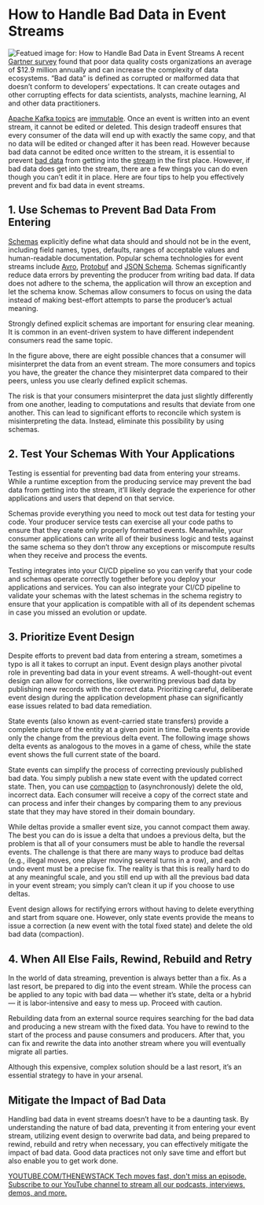# How to Handle Bad Data in Event Streams
![Featued image for: How to Handle Bad Data in Event Streams](https://cdn.thenewstack.io/media/2024/10/6cdbca9d-handle-bad-data-1024x576.jpg)
A recent [Gartner survey](https://www.gartner.com/smarterwithgartner/how-to-improve-your-data-quality) found that poor data quality costs organizations an average of $12.9 million annually and can increase the complexity of data ecosystems. “Bad data” is defined as corrupted or malformed data that doesn’t conform to developers’ expectations. It can create outages and other corrupting effects for data scientists, analysts, machine learning, AI and other data practitioners.

[Apache Kafka topics](https://developer.confluent.io/courses/apache-kafka/topics/) are [immutable](https://thenewstack.io/a-brief-look-at-immutable-infrastructure-and-why-it-is-such-a-quest/). Once an event is written into an event stream, it cannot be edited or deleted. This design tradeoff ensures that every consumer of the data will end up with exactly the same copy, and that no data will be edited or changed after it has been read. However because bad data cannot be edited once written to the stream, it is essential to prevent [bad data](https://thenewstack.io/a-call-to-use-generative-ai-to-create-more-trustworthy-data/) from getting into the [stream](https://thenewstack.io/stream-processing-101-whats-right-for-you) in the first place. However, if bad data does get into the stream, there are a few things you can do even though you can’t edit it in place.
Here are four tips to help you effectively prevent and fix bad data in event streams.

## 1. Use Schemas to Prevent Bad Data From Entering
[Schemas](https://thenewstack.io/sql-schema-generation-with-large-language-models/) explicitly define what data should and should not be in the event, including field names, types, defaults, ranges of acceptable values and human-readable documentation. Popular schema technologies for event streams include [Avro](https://avro.apache.org/), [Protobuf](https://protobuf.dev/) and [JSON Schema](https://json-schema.org/).
Schemas significantly reduce data errors by preventing the producer from writing bad data. If data does not adhere to the schema, the application will throw an exception and let the schema know. Schemas allow consumers to focus on using the data instead of making best-effort attempts to parse the producer’s actual meaning.

Strongly defined explicit schemas are important for ensuring clear meaning. It is common in an event-driven system to have different independent consumers read the same topic.

In the figure above, there are eight possible chances that a consumer will misinterpret the data from an event stream. The more consumers and topics you have, the greater the chance they misinterpret data compared to their peers, unless you use clearly defined explicit schemas.

The risk is that your consumers misinterpret the data just slightly differently from one another, leading to computations and results that deviate from one another. This can lead to significant efforts to reconcile which system is misinterpreting the data. Instead, eliminate this possibility by using schemas.

## 2. Test Your Schemas With Your Applications
Testing is essential for preventing bad data from entering your streams. While a runtime exception from the producing service may prevent the bad data from getting into the stream, it’ll likely degrade the experience for other applications and users that depend on that service.

Schemas provide everything you need to mock out test data for testing your code. Your producer service tests can exercise all your code paths to ensure that they create only properly formatted events. Meanwhile, your consumer applications can write all of their business logic and tests against the same schema so they don’t throw any exceptions or miscompute results when they receive and process the events.

Testing integrates into your CI/CD pipeline so you can verify that your code and schemas operate correctly together before you deploy your applications and services. You can also integrate your CI/CD pipeline to validate your schemas with the latest schemas in the schema registry to ensure that your application is compatible with all of its dependent schemas in case you missed an evolution or update.

## 3. Prioritize Event Design
Despite efforts to prevent bad data from entering a stream, sometimes a typo is all it takes to corrupt an input. Event design plays another pivotal role in preventing bad data in your event streams. A well-thought-out event design can allow for corrections, like overwriting previous bad data by publishing new records with the correct data. Prioritizing careful, deliberate event design during the application development phase can significantly ease issues related to bad data remediation.

State events (also known as event-carried state transfers) provide a complete picture of the entity at a given point in time. Delta events provide only the change from the previous delta event. The following image shows delta events as analogous to the moves in a game of chess, while the state event shows the full current state of the board.

State events can simplify the process of correcting previously published bad data. You simply publish a new state event with the updated correct state. Then, you can use [compaction](https://docs.confluent.io/kafka/design/log_compaction.html) to (asynchronously) delete the old, incorrect data. Each consumer will receive a copy of the correct state and can process and infer their changes by comparing them to any previous state that they may have stored in their domain boundary.

While deltas provide a smaller event size, you cannot compact them away. The best you can do is issue a delta that undoes a previous delta, but the problem is that all of your consumers must be able to handle the reversal events. The challenge is that there are many ways to produce bad deltas (e.g., illegal moves, one player moving several turns in a row), and each undo event must be a precise fix. The reality is that this is really hard to do at any meaningful scale, and you still end up with all the previous bad data in your event stream; you simply can’t clean it up if you choose to use deltas.

Event design allows for rectifying errors without having to delete everything and start from square one. However, only state events provide the means to issue a correction (a new event with the total fixed state) and delete the old bad data (compaction).

## 4. When All Else Fails, Rewind, Rebuild and Retry
In the world of data streaming, prevention is always better than a fix. As a last resort, be prepared to dig into the event stream. While the process can be applied to any topic with bad data — whether it’s state, delta or a hybrid — it is labor-intensive and easy to mess up. Proceed with caution.

Rebuilding data from an external source requires searching for the bad data and producing a new stream with the fixed data. You have to rewind to the start of the process and pause consumers and producers. After that, you can fix and rewrite the data into another stream where you will eventually migrate all parties.

Although this expensive, complex solution should be a last resort, it’s an essential strategy to have in your arsenal.

## Mitigate the Impact of Bad Data
Handling bad data in event streams doesn’t have to be a daunting task. By understanding the nature of bad data, preventing it from entering your event stream, utilizing event design to overwrite bad data, and being prepared to rewind, rebuild and retry when necessary, you can effectively mitigate the impact of bad data. Good data practices not only save time and effort but also enable you to get work done.

[
YOUTUBE.COM/THENEWSTACK
Tech moves fast, don't miss an episode. Subscribe to our YouTube
channel to stream all our podcasts, interviews, demos, and more.
](https://youtube.com/thenewstack?sub_confirmation=1)